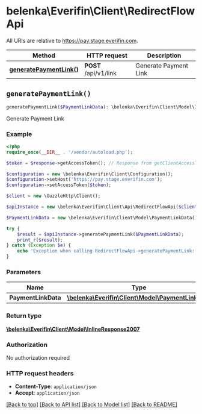 # belenka\Everifin\Client\RedirectFlowApi

All URIs are relative to https://pay.stage.everifin.com.

Method | HTTP request | Description
------------- | ------------- | -------------
[**generatePaymentLink()**](RedirectFlowApi.md#generatePaymentLink) | **POST** /api/v1/link | Generate Payment Link


## `generatePaymentLink()`

```php
generatePaymentLink($PaymentLinkData): \belenka\Everifin\Client\Model\InlineResponse2007
```

Generate Payment Link

### Example

```php
<?php
require_once(__DIR__ . '/vendor/autoload.php');

$token = $response->getAccessToken(); // Response from getClientAccessToken

$configuration = new \belenka\Everifin\Client\Configuration();
$configuration->setHost('https://pay.stage.everifin.com');
$configuration->setAccessToken($token);

$client = new \GuzzleHttp\Client();

$apiInstance = new \belenka\Everifin\Client\Api\RedirectFlowApi($client, $configuration);

$PaymentLinkData = new \belenka\Everifin\Client\Model\PaymentLinkData(); 

try {
    $result = $apiInstance->generatePaymentLink($PaymentLinkData);
    print_r($result);
} catch (Exception $e) {
    echo 'Exception when calling RedirectFlowApi->generatePaymentLink: ', $e->getMessage(), PHP_EOL;
}
```

### Parameters

Name | Type | Description  | Notes
------------- | ------------- | ------------- | -------------
 **PaymentLinkData** | [**\belenka\Everifin\Client\Model\PaymentLinkData**](../Model/PaymentLinkData.md)|  | [optional]

### Return type

[**\belenka\Everifin\Client\Model\InlineResponse2007**](../Model/InlineResponse2007.md)

### Authorization

No authorization required

### HTTP request headers

- **Content-Type**: `application/json`
- **Accept**: `application/json`

[[Back to top]](#) [[Back to API list]](../../README.md#endpoints)
[[Back to Model list]](../../README.md#models)
[[Back to README]](../../README.md)
